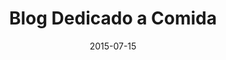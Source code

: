 ---
type: projects
layout: default
title: Blog Dedicado a Comida
line: Me encanta cocinar y comer, escribo sobre ello aquí
date: 2015-07-15 
name: foodblog
lang: es
image: food_blog.png
code: 
url: 
---